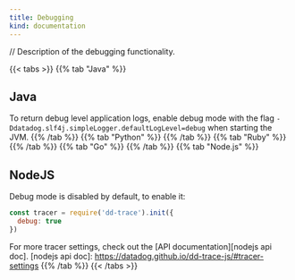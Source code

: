 ```yaml
---
title: Debugging
kind: documentation
---
```


// Description of the debugging functionality.

{{< tabs >}}
{{% tab "Java" %}}
## Java

To return debug level application logs, enable debug mode with the flag `-Ddatadog.slf4j.simpleLogger.defaultLogLevel=debug` when starting the JVM.
{{% /tab %}}
{{% tab "Python" %}}
{{% /tab %}}
{{% tab "Ruby" %}}
{{% /tab %}}
{{% tab "Go" %}}
{{% /tab %}}
{{% tab "Node.js" %}}
## NodeJS

Debug mode is disabled by default, to enable it:

```javascript
const tracer = require('dd-trace').init({
  debug: true
})
```

For more tracer settings, check out the [API documentation][nodejs api doc].
[nodejs api doc]: https://datadog.github.io/dd-trace-js/#tracer-settings
{{% /tab %}}
{{< /tabs >}}